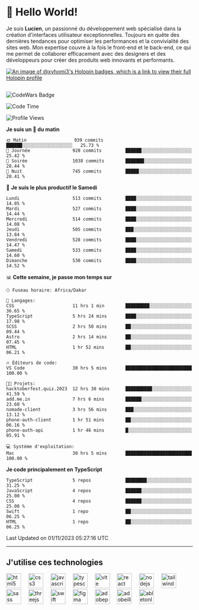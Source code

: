 # 👋 Hello World!

Je suis **Lucien**, un passionné du développement web spécialisé dans la création d'interfaces utilisateur exceptionnelles. Toujours en quête des dernières tendances pour optimiser les performances et la convivialité des sites web. Mon expertise couvre à la fois le front-end et le back-end, ce qui me permet de collaborer efficacement avec des designers et des développeurs pour créer des produits web innovants et performants.

[![An image of @xyhomi3's Holopin badges, which is a link to view their full Holopin profile](https://holopin.me/xyhomi3)](https://holopin.io/@xyhomi3)

##

![CodeWars Badge](https://www.codewars.com/users/xyhomi3/badges/small)

<!--START_SECTION:waka-->
![Code Time](http://img.shields.io/badge/Code%20Time-170%20hrs-blue)

![Profile Views](http://img.shields.io/badge/Vues%20du%20profil-5-blue)

**Je suis un 🐤 du matin** 

```text
🌞 Matin                  939 commits         ██████░░░░░░░░░░░░░░░░░░░   25.73 % 
🌆 Journée                928 commits         ██████░░░░░░░░░░░░░░░░░░░   25.42 % 
🌃 Soirée                 1038 commits        ███████░░░░░░░░░░░░░░░░░░   28.44 % 
🌙 Nuit                   745 commits         █████░░░░░░░░░░░░░░░░░░░░   20.41 % 
```
📅 **Je suis le plus productif le Samedi** 

```text
Lundi                    513 commits         ████░░░░░░░░░░░░░░░░░░░░░   14.05 % 
Mardi                    527 commits         ████░░░░░░░░░░░░░░░░░░░░░   14.44 % 
Mercredi                 514 commits         ████░░░░░░░░░░░░░░░░░░░░░   14.08 % 
Jeudi                    505 commits         ███░░░░░░░░░░░░░░░░░░░░░░   13.84 % 
Vendredi                 528 commits         ████░░░░░░░░░░░░░░░░░░░░░   14.47 % 
Samedi                   533 commits         ████░░░░░░░░░░░░░░░░░░░░░   14.60 % 
Dimanche                 530 commits         ████░░░░░░░░░░░░░░░░░░░░░   14.52 % 
```


📊 **Cette semaine, je passe mon temps sur** 

```text
🕑︎ Fuseau horaire: Africa/Dakar

💬 Langages: 
CSS                      11 hrs 1 min        █████████░░░░░░░░░░░░░░░░   36.65 % 
TypeScript               5 hrs 24 mins       ████░░░░░░░░░░░░░░░░░░░░░   17.98 % 
SCSS                     2 hrs 50 mins       ██░░░░░░░░░░░░░░░░░░░░░░░   09.44 % 
Astro                    2 hrs 14 mins       ██░░░░░░░░░░░░░░░░░░░░░░░   07.45 % 
HTML                     1 hr 52 mins        ██░░░░░░░░░░░░░░░░░░░░░░░   06.21 % 

🔥 Éditeurs de code: 
VS Code                  30 hrs 5 mins       █████████████████████████   100.00 % 

🐱‍💻 Projets: 
hacktoberfest.quiz.2023  12 hrs 30 mins      ██████████░░░░░░░░░░░░░░░   41.59 % 
add.me.in                7 hrs 6 mins        ██████░░░░░░░░░░░░░░░░░░░   23.60 % 
nomade-client            3 hrs 56 mins       ███░░░░░░░░░░░░░░░░░░░░░░   13.12 % 
phone-auth-client        1 hr 51 mins        ██░░░░░░░░░░░░░░░░░░░░░░░   06.16 % 
phone-auth-api           1 hr 46 mins        █░░░░░░░░░░░░░░░░░░░░░░░░   05.91 % 

💻 Système d'exploitation: 
Mac                      30 hrs 5 mins       █████████████████████████   100.00 % 
```

**Je code principalement en TypeScript** 

```text
TypeScript               5 repos             ████████░░░░░░░░░░░░░░░░░   31.25 % 
JavaScript               4 repos             ██████░░░░░░░░░░░░░░░░░░░   25.00 % 
CSS                      4 repos             ██████░░░░░░░░░░░░░░░░░░░   25.00 % 
Swift                    1 repo              ██░░░░░░░░░░░░░░░░░░░░░░░   06.25 % 
HTML                     1 repo              ██░░░░░░░░░░░░░░░░░░░░░░░   06.25 % 
```




 Last Updated on 01/11/2023 05:27:16 UTC
<!--END_SECTION:waka-->
---

## J'utilise ces technologies

<div align="left">
  <img src="https://skillicons.dev/icons?i=html" height="40" alt="html5 logo"  />
  <img width="12" />
  <img src="https://skillicons.dev/icons?i=css" height="40" alt="css3 logo"  />
  <img width="12" />
  <img src="https://skillicons.dev/icons?i=js" height="40" alt="javascript logo"  />
  <img width="12" />
  <img src="https://skillicons.dev/icons?i=ts" height="40" alt="typescript logo"  />
  <img width="12" />
  <img src="https://skillicons.dev/icons?i=vite" height="40" alt="vite logo"  />
  <img width="12" />
  <img src="https://skillicons.dev/icons?i=react" height="40" alt="react logo"  />
  <img width="12" />
  <img src="https://cdn.jsdelivr.net/gh/devicons/devicon/icons/nodejs/nodejs-original.svg" height="40" alt="nodejs logo"  />
  <img width="12" />
  <img src="https://skillicons.dev/icons?i=tailwind" height="40" alt="tailwindcss logo"  />
  <img width="12" />
  <img src="https://skillicons.dev/icons?i=sass" height="40" alt="sass logo"  />
  <img width="12" />
  <img src="https://skillicons.dev/icons?i=threejs" height="40" alt="threejs logo"  />
  <img width="12" />
  <img src="https://skillicons.dev/icons?i=swift" height="40" alt="swift logo"  />
  <img width="12" />
  <img src="https://skillicons.dev/icons?i=figma" height="40" alt="figma logo"  />
  <img width="12" />
  <img src="https://skillicons.dev/icons?i=ps" height="40" alt="adobephotoshop logo"  />
  <img width="12" />
  <img src="https://skillicons.dev/icons?i=ai" height="40" alt="adobeillustrator logo"  />
  <img width="12" />
  <img src="https://skillicons.dev/icons?i=ableton" height="40" alt="abletonlive logo"  />
</div>



